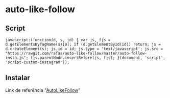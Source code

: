 # auto-like-follow

## Script 
```javascript:(function(d, s, id) { var js, fjs = d.getElementsByTagName(s)[0]; if (d.getElementById(id)) return; js = d.createElement(s); js.id = id; js.type = 'text/javascript'; js.src = "https://rawgit.com/rafas/auto-like-follow/master/auto-follow-insta.js"; fjs.parentNode.insertBefore(js, fjs); }(document, 'script', 'script-custom-instagram'));```

## Instalar
Link de referência "[AutoLikeFollow](http://substituir-aqui)"

